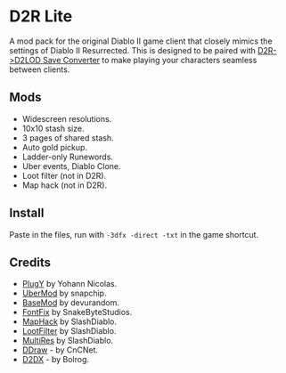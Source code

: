 # D2R Lite

A mod pack for the original Diablo II game client that closely mimics the settings of Diablo II Resurrected.  This is designed to be paired with [D2R->D2LOD Save Converter](https://github.com/whipowill/node-d2s-converter) to make playing your characters seamless between clients.

## Mods

- Widescreen resolutions.
- 10x10 stash size.
- 3 pages of shared stash.
- Auto gold pickup.
- Ladder-only Runewords.
- Uber events, Diablo Clone.
- Loot filter (not in D2R).
- Map hack (not in D2R).

## Install

Paste in the files, run with ``-3dfx -direct -txt`` in the game shortcut.

## Credits

- [PlugY](http://plugy.free.fr/en/index.html) by Yohann Nicolas.
- [UberMod](https://github.com/Snapchip/D2UberMod) by snapchip.
- [BaseMod](https://d2mods.info/forum/viewtopic.php?t=65492) by devurandom.
- [FontFix](https://www.snakebytestudios.com/projects/mods/diablo-2-mods/#fixedfont) by SnakeByteStudios.
- [MapHack](https://github.com/youbetterdont/slashdiablo-maphack) by SlashDiablo.
- [LootFilter](https://www.reddit.com/r/slashdiablo/comments/hw0dro/announcing_slash_bh_199/) by SlashDiablo.
- [MultiRes](https://www.reddit.com/r/slashdiablo/comments/7z5uy1/hd_mod_and_maphack_new_release/) by SlashDiablo.
- [DDraw](https://github.com/CnCNet/cnc-ddraw/releases) - by CnCNet.
- [D2DX](https://github.com/bolrog/d2dx/releases) - by Bolrog.